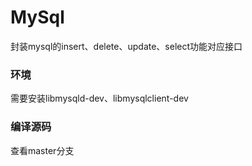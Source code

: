 # MySql
封装mysql的insert、delete、update、select功能对应接口
### 环境
需要安装libmysqld-dev、libmysqlclient-dev
### 编译源码
查看master分支

